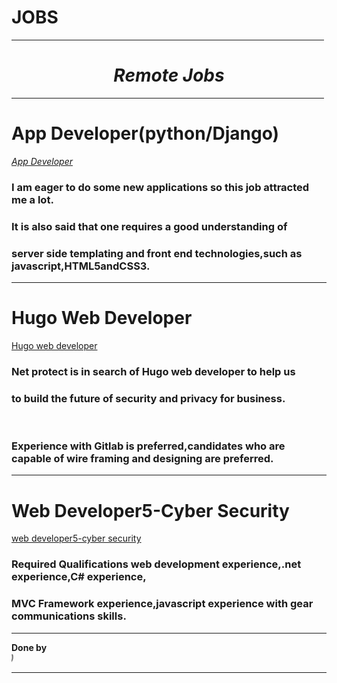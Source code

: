 # JOBS
<html> <body fontcolor="orange"> <hr size="10" width="500" color="red"><h1 color="orange" align="center"><b><i>Remote Jobs</i></b></h1> <hr size="10" width="500" color="red"> <h1><b>App Developer(python/Django)</b></h1><a href="https://remote.com/jobs/app-developer-python-django--29dd4f74-c28a-481d-84f5-60ab9e7dd636"><i>App Developer</i></a><h3>I am eager to do some new applications so this job attracted me a lot.</h3><h3>It is also said that one requires a good understanding of </h3><h3>server side templating and front end technologies,such as javascript,HTML5andCSS3.</h3><hr size="5" color="black"><h1><b>Hugo Web Developer</b></h1><a href="https://remote.com/jobs/hugo-web-developer-9a637aec-364a-423f-9153-62df3ee920b7">Hugo web developer</a><h3>Net protect is in search of Hugo web developer to help us </h3><h3>to build the future of security and privacy for business.</h3></br><h3>Experience with Gitlab is preferred,candidates who are capable of wire framing and designing are preferred.</h3><hr size="5" color="black"><h1><b>Web Developer5-Cyber Security</b></h1><a href="https://remote.com/jobs/web-developer-5-cyber-security-at-wells-fargo-0aabc716-0e75-4148-9d6c-40f38d5a7b05">web developer5-cyber security</a><h3>Required Qualifications web development experience,.net experience,C# experience,</h3><h3>MVC Framework experience,javascript experience with gear communications skills.</h3> <hr size="10" color="orange" ><b>Done by</b></br><marquee scroll amount="20" behavior="scroll" direction="right"><i>P.Yaswanth   IT-2     GVPCOE(A)</i></marquee><hr size="10" color="orange"></body> </html>

